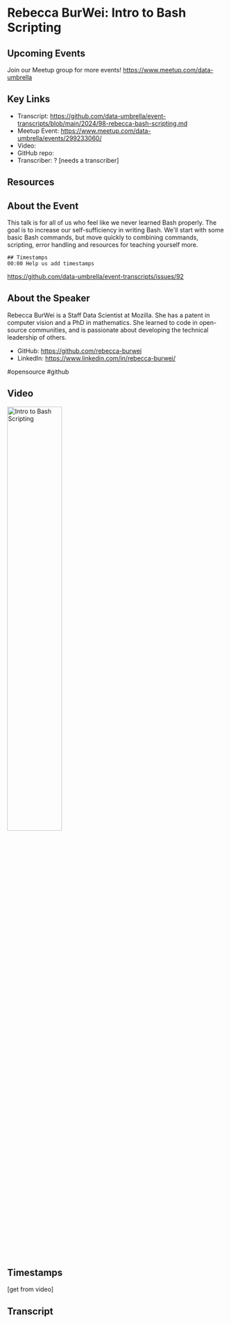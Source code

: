# Rebecca BurWei:  Intro to Bash Scripting

## Upcoming Events
Join our Meetup group for more events!
https://www.meetup.com/data-umbrella

## Key Links
- Transcript: https://github.com/data-umbrella/event-transcripts/blob/main/2024/98-rebecca-bash-scripting.md
- Meetup Event: https://www.meetup.com/data-umbrella/events/299233060/
- Video: 
- GitHub repo:
- Transcriber:  ? [needs a transcriber]

## Resources


## About the Event
This talk is for all of us who feel like we never learned Bash properly. The goal is to increase our self-sufficiency in writing Bash. We'll start with some basic Bash commands, but move quickly to combining commands, scripting, error handling and resources for teaching yourself more.

```
## Timestamps
00:00 Help us add timestamps
```

https://github.com/data-umbrella/event-transcripts/issues/92

## About the Speaker
Rebecca BurWei is a Staff Data Scientist at Mozilla. She has a patent in computer vision and a PhD in mathematics. She learned to code in open-source communities, and is passionate about developing the technical leadership of others.

- GitHub: https://github.com/rebecca-burwei
- LinkedIn: https://www.linkedin.com/in/rebecca-burwei/

#opensource #github
## Video
<a href="http://www.youtube.com/watch?feature=player_embedded&v=LLciYo3rqTQ" target="_blank"><img src="http://img.youtube.com/vi/LLciYo3rqTQ/0.jpg"
alt="Intro to Bash Scripting" width="50%" /></a>

## Timestamps
[get from video]

## Transcript
